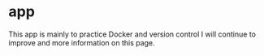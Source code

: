 # app
This app is mainly to practice Docker and version control
I will continue to improve and more information on this page.
